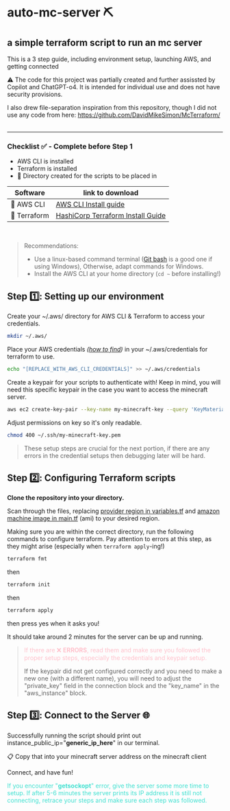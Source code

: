 # auto-mc-server ⛏️


## a simple terraform script to run an mc server

This is a 3️ step guide, including environment setup, launching AWS, and getting connected 

⚠️ The code for this project was partially created and further assissted by Copilot and ChatGPT-o4. It is intended for individual use and does not have security provisions.   

I also drew file-separation inspiration from this repository, though I did not use any code from here: https://github.com/DavidMikeSimon/McTerraform/
<br><br>

---
### **Checklist ✅ - Complete before Step 1**
-  AWS CLI is installed 
-  Terraform is installed
-  📁 Directory created for the scripts to be placed in

| Software | link to download |
|---------|-----------|
| 🧡 AWS CLI  | [AWS CLI Install guide](https://docs.aws.amazon.com/cli/latest/userguide/getting-started-install.html#getting-started-install-instructions)|
| 💜 Terraform| [HashiCorp Terraform Install Guide](https://developer.hashicorp.com/terraform/install)|

<br>

> Recommendations:
> - Use a linux-based command terminal ([Git bash](https://git-scm.com/downloads) is a good one if using Windows), Otherwise, adapt commands for Windows.
> - Install the AWS CLI at your home directory (`cd ~` before installing!)
> 

## Step 1️⃣: Setting up our environment 

Create your ~/.aws/ directory for AWS CLI & Terraform to access your credentials.

```bash
mkdir ~/.aws/
```

Place your AWS credentials _([how to find](https://docs.aws.amazon.com/cli/latest/userguide/cli-configure-files.html))_ in your ~/.aws/credentials for terraform to use. 

```bash
echo "[REPLACE_WITH_AWS_CLI_CREDENTIALS]" >> ~/.aws/credentials
```

Create a keypair for your scripts to authenticate with! Keep in mind, you will need this specific keypair in the case you want to access the minecraft server. 

```bash
aws ec2 create-key-pair --key-name my-minecraft-key --query 'KeyMaterial' --output text > ~/.ssh/my-minecraft-key.pem
```

Adjust permissions on key so it's only readable.  

```bash 
chmod 400 ~/.ssh/my-minecraft-key.pem
```

> These setup steps are crucial for the next portion, if there are any errors in the credential setups then debugging later will be hard. 

## Step 2️⃣: Configuring Terraform scripts

**Clone the repository into your directory.**

Scan through the files, replacing [provider region in variables.tf](./variables.tf) and [amazon machine image in main.tf](./main.tf) (ami) to your desired region. 

Making sure you are within the correct directory, run the following commands to configure terraform. Pay attention to errors at this step, as they might arise (especially when `terraform apply`-ing!)

```bash
terraform fmt
```

then 

```bash
terraform init
```

then 

```bash
terraform apply
```

then press yes when it asks you! 

It should take around 2 minutes for the server can be up and running. 

> <font color="pink"> If there are ❌ **ERRORS**, read them and make sure you followed the proper setup steps, especially the credentials and keypair setup. </font>
>
> If the keypair did not get configured correctly and you need to make a new one (with a different name), you will need to adjust the "private_key" field in the connection block and the "key_name" in the "aws_instance" block.

## Step 3️⃣: Connect to the Server 🌐

Successfully running the script should print out instance_public_ip="**generic_ip_here**" in our terminal. 

📋 Copy that into your minecraft server address on the minecraft client

Connect, and have fun!

<font color="turquoise"> If you encounter "**getsockopt**" error, give the server some more time to setup. If after 5-6 minutes the server prints its IP address it is still not connecting, retrace your steps and make sure each step was followed.</font>
